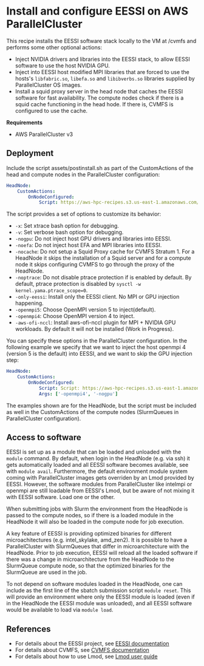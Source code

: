 # Install and configure EESSI on AWS ParallelCluster

This recipe installs the EESSI software stack locally to the VM at /cvmfs and performs some other optional actions:

* Inject NVIDIA drivers and libraries into the EESSI stack, to allow EESSI software to use the host NVIDIA GPU.
* Inject into EESSI host modified MPI libraries that are forced to use the hosts's `libfabric.so`, `libefa.so` and `libibverbs.so` libraries supplied by ParallelCluster OS images.
* Install a squid proxy server in the head node that caches the EESSI software for fast availability. The compute nodes check if there is a squid cache functioning in the head hode. If there is, CVMFS is configured to use the cache.

**Requirements**

* AWS ParallelCluster v3


## Deployment

Include the script assets/postinstall.sh as part of the CustomActions of the head and compute nodes in the ParallelCluster configuration:

```yaml
HeadNode:
    CustomActions:
        OnNodeConfigured:
            Script: https://aws-hpc-recipes.s3.us-east-1.amazonaws.com/main/recipes/env/eessi/assets/postinstall.sh
```

The script provides a set of options to customize its behavior:

* `-x`: Set xtrace bash option for debugging.
* `-v`: Set verbose bash option for debugging.
* `-nogpu`: Do not inject host GPU drivers and libraries into EESSI.
* `-noefa`: Do not inject host EFA and MPI libraries into EESSI.
* `-nocache`: Do not setup a Squid Proxy cache for CVMFS Stratum 1. For a HeadNode it skips the installation of a Squid server and for a compute node it skips configuring CVMFS to go through the proxy of the HeadNode.
* `-noptrace`: Do not disable ptrace protection if is enabled by default. By default, ptrace protection is disabled by `sysctl -w kernel.yama.ptrace_scope=0`.
* `-only-eessi`: Install only the EESSI client. No MPI or GPU injection happening.
* `-openmpi5`: Choose OpenMPI version 5 to inject(default).
* `-openmpi4`: Choose OpenMPI version 4 to inject.
* `-aws-ofi-nccl`: Install aws-ofi-nccl plugin for MPI + NVIDIA GPU workloads. By default it will not be installed (Work in Progress).

You can specify these options in the ParallelCluster configuration. In the following example we specify that we want to inject the host openmpi 4 (version 5 is the default) into EESSI, and we want to skip the GPU injection step:

```yaml
HeadNode:
    CustomActions:
        OnNodeConfigured:
            Script: Script: https://aws-hpc-recipes.s3.us-east-1.amazonaws.com/main/recipes/env/eessi/assets/postinstall.sh
            Args: ['-openmpi4', '-nogpu']
```

The examples shown are for the HeadNode, but the script must be included as well in the CustomActions of the compute nodes (SlurmQueues in ParallelCluster configuration).

## Access to software

EESSI is set up as a module that can be loaded and unloaded with the `module` command. By default, when login in the HeadNode (e.g. via ssh) it gets automatically loaded and all EESSI software becomes available, see with `module avail`. Furthermore, the default environment module system coming with ParallelCluster images gets overriden by an Lmod provided by EESSI. However, the software modules from ParallelCluster like intelmpi or openmpi are still loadable from EESSI's Lmod, but be aware of not mixing it with EESSI software. Load one or the other.

When submitting jobs with Slurm the environment from the HeadNode is passed to the compute nodes, so if there is a loaded module in the HeadNode it will also be loaded in the compute node for job execution.

A key feature of EESSI is providing optimized binaries for different microachitectures (e.g. intel_skylake, amd_zen2). It is possible to have a ParallelCluster with SlurmQueues that differ in microarchitecture with the HeadNode. Prior to job execution, EESSI will reload all the loaded software if there was a change in microarchitecture from the HeadNode to the SlurmQueue compute node, so that the optimized binaries for the SlurmQueue are used in the job.

To not depend on software modules loaded in the HeadNode, one can include as the first line of the sbatch submission script `module reset`. This will provide an environment where only the EESSI module is loaded (even if in the HeadNode the EESSI module was unloaded), and all EESSI software would be available to load via `module load`.

## References

* For details about the EESSI project, see [EESSI documentation](https://www.eessi.io/docs/)
* For details about CVMFS, see [CVMFS documentation](https://cvmfs.readthedocs.io/en/stable/index.html)
* For details about how to use Lmod, see [Lmod user guide](https://lmod.readthedocs.io/en/latest/010_user.html)
